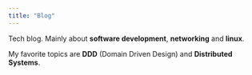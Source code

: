 ```yaml
---
title: "Blog"
---
```


Tech blog. Mainly about __software development__, __networking__ and __linux__. 

My favorite topics are __DDD__ (Domain Driven Design) and __Distributed Systems__.
